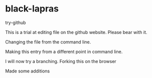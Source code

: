 # black-lapras
try-github

This is a trial at editing file on the github website. Please bear with it.

Changing the file from the command line.

Making this entry from a different point in command line.

I will now try a branching. Forking this on the browser

Made some additions
